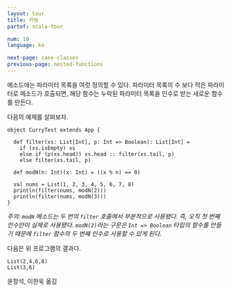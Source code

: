 ```yaml
---
layout: tour
title: 커링
partof: scala-tour

num: 10
language: ko

next-page: case-classes
previous-page: nested-functions
---
```


메소드에는 파라미터 목록을 여럿 정의할 수 있다. 파라미터 목록의 수 보다 적은 파라미터로 메소드가 호출되면, 해당 함수는 누락된 파라미터 목록을 인수로 받는 새로운 함수를 만든다.

다음의 예제를 살펴보자.

    object CurryTest extends App {
    
      def filter(xs: List[Int], p: Int => Boolean): List[Int] =
        if (xs.isEmpty) xs
        else if (p(xs.head)) xs.head :: filter(xs.tail, p)
        else filter(xs.tail, p)
    
      def modN(n: Int)(x: Int) = ((x % n) == 0)
    
      val nums = List(1, 2, 3, 4, 5, 6, 7, 8)
      println(filter(nums, modN(2)))
      println(filter(nums, modN(3)))
    }

_주의: `modN` 메소드는 두 번의 `filter` 호출에서 부분적으로 사용됐다. 즉, 오직 첫 번째 인수만이 실제로 사용됐다. `modN(2)`라는 구문은 `Int => Boolean` 타입의 함수를 만들기 때문에 `filter` 함수의 두 번째 인수로 사용할 수 있게 된다._

다음은 위 프로그램의 결과다.

    List(2,4,6,8)
    List(3,6)

윤창석, 이한욱 옮김
